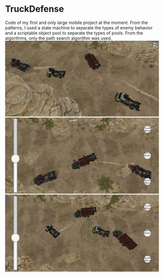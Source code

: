 # TruckDefense
Code of my first and only large mobile project at the moment.
From the patterns, I used a state machine to separate the types of enemy behavior and a scriptable object pool to separate the types of pools. 
From the algorithms, only the path search algorithm was used.
![alt text](https://github.com/KonstantKuz/TruckDefense/blob/master/scr/%D1%81%D0%BA%D1%80%D0%B8%D0%BD1.png?raw=true)
![alt text](https://github.com/KonstantKuz/TruckDefense/blob/master/scr/%D1%81%D0%BA%D1%80%D0%B8%D0%BD2.png?raw=true)
![alt text](https://github.com/KonstantKuz/TruckDefense/blob/master/scr/%D1%81%D0%BA%D1%80%D0%B8%D0%BD3.png?raw=true)